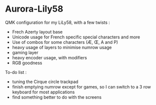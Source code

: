 # Aurora-Lily58

QMK configuration for my LiLy58, with a few twists :
- Frech Azerty layout base
- Unicode usage for French specific special characters and more
- Use of combos for some characters (Æ, Œ, A and P)
- heavy usage of layers to minimise numrow usage
- gaming layer
- heavy encoder usage, with modifiers
- RGB goodness


To-do list :
- tuning the Cirque circle trackpad
- finish emptying numrow except for games, so I can switch to a 3 row keyboard for most applications
- find something better to do with the screens
